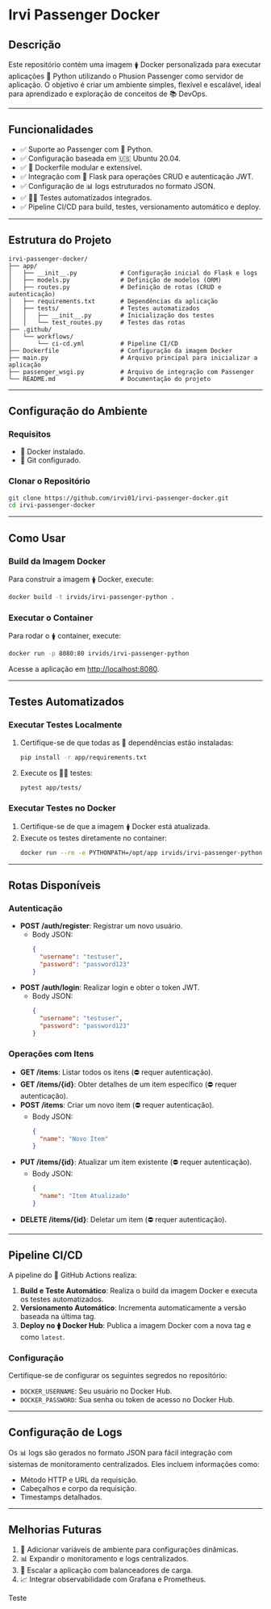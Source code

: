 # **Irvi Passenger Docker**

## **Descrição**
Este repositório contém uma imagem 🛊 Docker personalizada para executar aplicações 🔧 Python utilizando o Phusion Passenger como servidor de aplicação. O objetivo é criar um ambiente simples, flexível e escalável, ideal para aprendizado e exploração de conceitos de 📚 DevOps.

---

## **Funcionalidades**
- ✅ Suporte ao Passenger com 🔧 Python.
- ✅ Configuração baseada em 🇺🇸 Ubuntu 20.04.
- ✅ 📄 Dockerfile modular e extensível.
- ✅ Integração com 🔧 Flask para operações CRUD e autenticação JWT.
- ✅ Configuração de 📊 logs estruturados no formato JSON.
- ✅ 🏋️‍♂️ Testes automatizados integrados.
- ✅ Pipeline CI/CD para build, testes, versionamento automático e deploy.

---

## **Estrutura do Projeto**
```plaintext
irvi-passenger-docker/
├── app/
│   ├── __init__.py            # Configuração inicial do Flask e logs
│   ├── models.py              # Definição de modelos (ORM)
│   ├── routes.py              # Definição de rotas (CRUD e autenticação)
│   ├── requirements.txt       # Dependências da aplicação
│   ├── tests/                 # Testes automatizados
│   │   ├── __init__.py        # Inicialização dos testes
│   │   └── test_routes.py     # Testes das rotas
├── .github/
│   └── workflows/
│       └── ci-cd.yml          # Pipeline CI/CD
├── Dockerfile                 # Configuração da imagem Docker
├── main.py                    # Arquivo principal para inicializar a aplicação
├── passenger_wsgi.py          # Arquivo de integração com Passenger
└── README.md                  # Documentação do projeto
```

---

## **Configuração do Ambiente**

### **Requisitos**
- 🐋 Docker instalado.
- 🔗 Git configurado.

### **Clonar o Repositório**
```bash
git clone https://github.com/irvi01/irvi-passenger-docker.git
cd irvi-passenger-docker
```

---

## **Como Usar**

### **Build da Imagem Docker**
Para construir a imagem 🛊 Docker, execute:
```bash
docker build -t irvids/irvi-passenger-python .
```

### **Executar o Container**
Para rodar o 🛊 container, execute:
```bash
docker run -p 8080:80 irvids/irvi-passenger-python
```

Acesse a aplicação em [http://localhost:8080](http://localhost:8080).

---

## **Testes Automatizados**

### **Executar Testes Localmente**
1. Certifique-se de que todas as 🔧 dependências estão instaladas:
   ```bash
   pip install -r app/requirements.txt
   ```
2. Execute os 🏋️‍♂️ testes:
   ```bash
   pytest app/tests/
   ```

### **Executar Testes no Docker**
1. Certifique-se de que a imagem 🛊 Docker está atualizada.
2. Execute os testes diretamente no container:
   ```bash
   docker run --rm -e PYTHONPATH=/opt/app irvids/irvi-passenger-python pytest app/tests/
   ```

---

## **Rotas Disponíveis**

### **Autenticação**
- **POST /auth/register**: Registrar um novo usuário.
  - Body JSON:
    ```json
    {
      "username": "testuser",
      "password": "password123"
    }
    ```
- **POST /auth/login**: Realizar login e obter o token JWT.
  - Body JSON:
    ```json
    {
      "username": "testuser",
      "password": "password123"
    }
    ```

### **Operações com Itens**
- **GET /items**: Listar todos os itens (⛔️ requer autenticação).
- **GET /items/{id}**: Obter detalhes de um item específico (⛔️ requer autenticação).
- **POST /items**: Criar um novo item (⛔️ requer autenticação).
  - Body JSON:
    ```json
    {
      "name": "Novo Item"
    }
    ```
- **PUT /items/{id}**: Atualizar um item existente (⛔️ requer autenticação).
  - Body JSON:
    ```json
    {
      "name": "Item Atualizado"
    }
    ```
- **DELETE /items/{id}**: Deletar um item (⛔️ requer autenticação).

---

## **Pipeline CI/CD**
A pipeline do 🔧 GitHub Actions realiza:
1. **Build e Teste Automático**: Realiza o build da imagem Docker e executa os testes automatizados.
2. **Versionamento Automático**: Incrementa automaticamente a versão baseada na última tag.
3. **Deploy no 🛊 Docker Hub**: Publica a imagem Docker com a nova tag e como `latest`.

### **Configuração**
Certifique-se de configurar os seguintes segredos no repositório:
- `DOCKER_USERNAME`: Seu usuário no Docker Hub.
- `DOCKER_PASSWORD`: Sua senha ou token de acesso no Docker Hub.

---

## **Configuração de Logs**
Os 📊 logs são gerados no formato JSON para fácil integração com sistemas de monitoramento centralizados. Eles incluem informações como:
- Método HTTP e URL da requisição.
- Cabeçalhos e corpo da requisição.
- Timestamps detalhados.

---

## **Melhorias Futuras**
1. 🌟 Adicionar variáveis de ambiente para configurações dinâmicas.
2. 📊 Expandir o monitoramento e logs centralizados.
3. 🚀 Escalar a aplicação com balanceadores de carga.
4. 📈 Integrar observabilidade com Grafana e Prometheus.

Teste